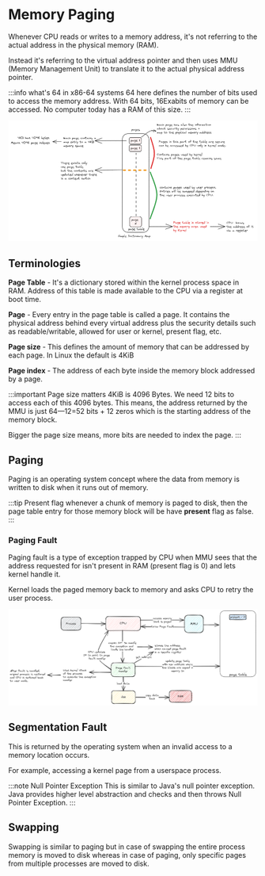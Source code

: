# Memory Paging

Whenever CPU reads or writes to a memory address,
it's not referring to the actual address in the physical memory (RAM).

Instead it's referring to the virtual address pointer and
then uses MMU (Memory Management Unit) to translate it to the actual physical address pointer.

:::info what's 64 in x86-64 systems
64 here defines the number of bits used to access the memory address.
With 64 bits, 16Exabits of memory can be accessed. No computer today has a RAM of this size.
:::

![page table](../../static/img/memory-pages.excalidraw.png)

## Terminologies

**Page Table** - It's a dictionary stored within the kernel process space in RAM.
Address of this table is made available to the CPU via a register at boot time.

**Page** - Every entry in the page table is called a page.
It contains the physical address behind every virtual address plus
the security details such as readable/writable, allowed for user or kernel,
present flag, etc.

**Page size** - This defines the amount of memory that can be addressed by each page.
In Linux the default is 4KiB

**Page index** - The address of each byte inside the memory block addressed by a page.

:::important Page size matters
4KiB is 4096 Bytes.
We need 12 bits to access each of this 4096 bytes.
This means, the address returned by the MMU is just 64—12=52 bits + 12 zeros which
is the starting address of the memory block.

Bigger the page size means, more bits are needed to index the page.
:::

## Paging

Paging is an operating system concept where the data from memory is written to disk when it runs
out of memory.

:::tip Present flag
whenever a chunk of memory is paged to disk,
then the page table entry for those memory block will be have **present** flag as false.
:::

### Paging Fault

Paging fault is a type of exception trapped by CPU when MMU sees that the address requested for
isn't present in RAM (present flag is 0) and lets kernel handle it.

Kernel loads the paged memory back to memory and asks CPU to retry the user process.

![page fault handler](../../static/img/page-fault-handling.excalidraw.png)

## Segmentation Fault

This is returned by the operating system when an invalid access to a memory location occurs.

For example, accessing a kernel page from a userspace process.

:::note Null Pointer Exception
This is similar to Java's null pointer exception.
Java provides higher level abstraction and checks and then throws Null Pointer Exception.
:::

## Swapping

Swapping is similar to paging but in case of swapping the entire process memory is moved to disk
whereas in case of paging, only specific pages from multiple processes are moved to disk.
